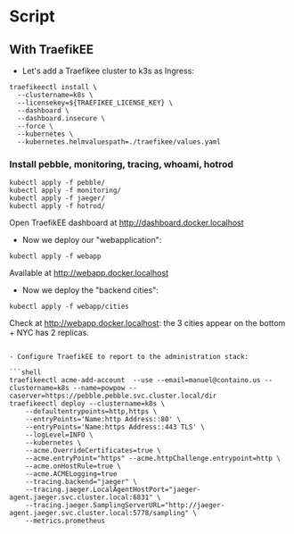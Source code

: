 
# Script

## With TraefikEE

- Let's add a Traefikee cluster to k3s as Ingress:

```shell
traefikeectl install \
  --clustername=k8s \
  --licensekey=${TRAEFIKEE_LICENSE_KEY} \
  --dashboard \
  --dashboard.insecure \
  --force \
  --kubernetes \
  --kubernetes.helmvaluespath=./traefikee/values.yaml
```

### Install pebble, monitoring, tracing, whoami, hotrod 

```shell
kubectl apply -f pebble/
kubectl apply -f monitoring/
kubectl apply -f jaeger/
kubectl apply -f hotrod/
```

Open TraefikEE dashboard at <http://dashboard.docker.localhost>

- Now we deploy our "webapplication":

```shell
kubectl apply -f webapp
```

Available at <http://webapp.docker.localhost>


- Now we deploy the "backend cities":

```shell
kubectl apply -f webapp/cities
```

Check at <http://webapp.docker.localhost>: the 3 cities appear on the bottom + NYC has 2 replicas.
```

- Configure TraefikEE to report to the administration stack:

```shell
traefikeectl acme-add-account  --use --email=manuel@containo.us --clustername=k8s --name=powpow --caserver=https://pebble.pebble.svc.cluster.local/dir
traefikeectl deploy --clustername=k8s \
    --defaultentrypoints=http,https \
    --entryPoints='Name:http Address::80' \
    --entryPoints='Name:https Address::443 TLS' \
    --logLevel=INFO \
    --kubernetes \
    --acme.OverrideCertificates=true \
    --acme.entryPoint="https" --acme.httpChallenge.entrypoint=http \
    --acme.onHostRule=true \
    --acme.ACMELogging=true
    --tracing.backend="jaeger" \
    --tracing.jaeger.LocalAgentHostPort="jaeger-agent.jaeger.svc.cluster.local:6831" \
    --tracing.jaeger.SamplingServerURL="http://jaeger-agent.jaeger.svc.cluster.local:5778/sampling" \
    --metrics.prometheus
```
